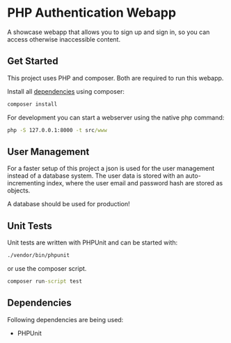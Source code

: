 # PHP Authentication Webapp

A showcase webapp that allows you to sign up and sign in, so you can access otherwise inaccessible content.


## Get Started

This project uses PHP and composer. Both are required to run this webapp.

Install all [dependencies](#dependencies) using composer:

```cmd
composer install
```

For development you can start a webserver using the native php command:

```cmd
php -S 127.0.0.1:8000 -t src/www
```


## User Management

For a faster setup of this project a json is used for the user management instead of a database system. The user data is stored with an auto-incrementing index, where the user email and password hash are stored as objects.

A database should be used for production!


## Unit Tests

Unit tests are written with PHPUnit and can be started with:

```cmd
./vendor/bin/phpunit
```

or use the composer script.

```cmd
composer run-script test
```


## Dependencies

Following dependencies are being used:

- PHPUnit